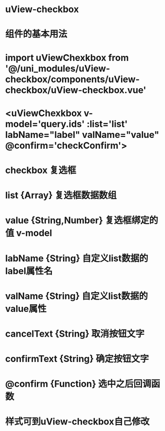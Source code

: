 # uView-checkbox
# 组件的基本用法
# import uViewChexkbox from '@/uni_modules/uView-checkbox/components/uView-checkbox/uView-checkbox.vue'
# 
# <uViewChexkbox v-model='query.ids' :list='list' labName="label" valName="value" @confirm='checkConfirm'>
# </uViewChexkbox>
# checkbox 复选框
# list     {Array}          复选框数据数组
# value    {String,Number}  复选框绑定的值 v-model
# labName  {String}         自定义list数据的label属性名  
# valName  {String} 	       自定义list数据的value属性
# cancelText {String}			 取消按钮文字
# confirmText {String}			 确定按钮文字
# @confirm {Function}       选中之后回调函数
# 样式可到uView-checkbox自己修改
